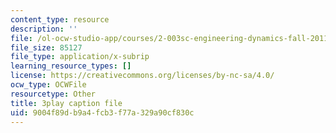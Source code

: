 ```yaml
---
content_type: resource
description: ''
file: /ol-ocw-studio-app/courses/2-003sc-engineering-dynamics-fall-2011/9004f89db9a4fcb3f77a329a90cf830c_f1pxiNDTyHc.srt
file_size: 85127
file_type: application/x-subrip
learning_resource_types: []
license: https://creativecommons.org/licenses/by-nc-sa/4.0/
ocw_type: OCWFile
resourcetype: Other
title: 3play caption file
uid: 9004f89d-b9a4-fcb3-f77a-329a90cf830c
---
```

